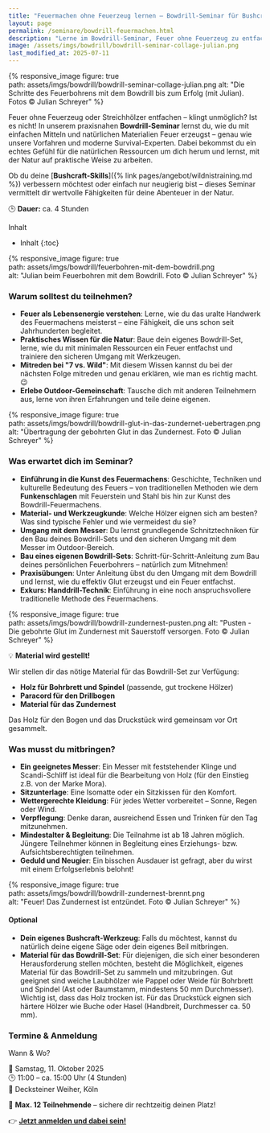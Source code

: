 ```yaml
---
title: "Feuermachen ohne Feuerzeug lernen – Bowdrill-Seminar für Bushcraft & Survival 🔥"
layout: page
permalink: /seminare/bowdrill-feuermachen.html
description: "Lerne im Bowdrill-Seminar, Feuer ohne Feuerzeug zu entfachen! Perfekt für Bushcraft, Survival & Outdoor-Abenteuer. Jetzt Platz sichern!"
image: /assets/imgs/bowdrill/bowdrill-seminar-collage-julian.png
last_modified_at: 2025-07-11                                                    
--- 
```

{% responsive_image figure: true                                                
path: assets/imgs/bowdrill/bowdrill-seminar-collage-julian.png 
alt: "Die Schritte des Feuerbohrens mit dem Bowdrill bis zum Erfolg (mit Julian).
Fotos &copy; Julian Schreyer" %} 

Feuer ohne Feuerzeug oder Streichhölzer entfachen – klingt unmöglich? Ist es 
nicht! In unserem praxisnahen **Bowdrill-Seminar** lernst du, wie du mit 
einfachen Mitteln und natürlichen Materialien Feuer erzeugst – genau wie unsere 
Vorfahren und moderne Survival-Experten. Dabei bekommst du ein echtes Gefühl 
für die natürlichen Ressourcen um dich herum und lernst, mit der Natur auf 
praktische Weise zu arbeiten. 

Ob du deine [**Bushcraft-Skills**]({% link pages/angebot/wildnistraining.md %}) 
verbessern möchtest oder einfach nur neugierig bist – 
dieses Seminar vermittelt dir wertvolle Fähigkeiten für deine Abenteuer 
in der Natur.

🕒 **Dauer:** ca. 4 Stunden

Inhalt
- Inhalt
{:toc}

{% responsive_image figure: true                                                
path: assets/imgs/bowdrill/feuerbohren-mit-dem-bowdrill.png                  
alt: "Julian beim Feuerbohren mit dem Bowdrill. Foto &copy; Julian Schreyer" %} 

### Warum solltest du teilnehmen?

- **Feuer als Lebensenergie verstehen**: Lerne, wie du das uralte Handwerk des 
  Feuermachens meisterst – eine Fähigkeit, die uns schon seit Jahrhunderten 
  begleitet.
- **Praktisches Wissen für die Natur**: Baue dein eigenes Bowdrill-Set, lerne, wie 
  du mit minimalen Ressourcen ein Feuer entfachst und trainiere den sicheren Umgang 
  mit Werkzeugen.
- **Mitreden bei "7 vs. Wild"**: Mit diesem Wissen kannst du bei der nächsten Folge 
  mitreden und genau erklären, wie man es richtig macht. 😉
- **Erlebe Outdoor-Gemeinschaft**: Tausche dich mit anderen Teilnehmern aus, 
lerne von ihren Erfahrungen und teile deine eigenen.

{% responsive_image figure: true                                                
path: assets/imgs/bowdrill/bowdrill-glut-in-das-zundernet-uebertragen.png
alt: "Übertragung der gebohrten Glut in das Zundernest. Foto &copy; Julian Schreyer" %} 

### Was erwartet dich im Seminar?

- **Einführung in die Kunst des Feuermachens**: Geschichte, Techniken und
  kulturelle Bedeutung des Feuers – von traditionellen Methoden 
  wie dem **Funkenschlagen** mit Feuerstein und Stahl 
  bis hin zur Kunst des Bowdrill-Feuermachens.
- **Material- und Werkzeugkunde**: Welche Hölzer eignen sich am
  besten? Was sind typische Fehler und wie vermeidest du sie?
- **Umgang mit dem Messer**: Du lernst grundlegende Schnitztechniken für den
  Bau deines Bowdrill-Sets und den sicheren Umgang mit dem Messer im
  Outdoor-Bereich.
- **Bau eines eigenen Bowdrill-Sets**: Schritt-für-Schritt-Anleitung zum Bau
  deines persönlichen Feuerbohrers – natürlich zum Mitnehmen!
- **Praxisübungen**: Unter Anleitung übst du den Umgang mit dem Bowdrill und
  lernst, wie du effektiv Glut erzeugst und ein Feuer entfachst.
- **Exkurs: Handdrill-Technik**: Einführung in eine noch anspruchsvollere
  traditionelle Methode des Feuermachens.

{% responsive_image figure: true                                                
path: assets/imgs/bowdrill/bowdrill-zundernest-pusten.png
alt: "Pusten - Die gebohrte Glut im Zundernest mit Sauerstoff versorgen. Foto &copy; Julian Schreyer" %} 

💡 **Material wird gestellt!**

Wir stellen dir das nötige Material für das Bowdrill-Set zur Verfügung:
- **Holz für Bohrbrett und Spindel** (passende, gut trockene Hölzer)
- **Paracord für den Drillbogen**
- **Material für das Zundernest**

Das Holz für den Bogen und das Druckstück wird gemeinsam vor Ort gesammelt.  

### Was musst du mitbringen?

- **Ein geeignetes Messer**: Ein Messer mit feststehender Klinge und Scandi-Schliff 
  ist ideal für die Bearbeitung von Holz (für den Einstieg z.B. von der Marke Mora).
- **Sitzunterlage**: Eine Isomatte oder ein Sitzkissen für den Komfort.
- **Wettergerechte Kleidung**: Für jedes Wetter vorbereitet – Sonne, Regen oder Wind.
- **Verpflegung**: Denke daran, ausreichend Essen und Trinken für den Tag mitzunehmen.
- **Mindestalter & Begleitung**: Die Teilnahme ist ab 18 Jahren möglich. 
  Jüngere Teilnehmer können in Begleitung eines Erziehungs- bzw. 
  Aufsichtsberechtigten teilnehmen.
- **Geduld und Neugier**: Ein bisschen Ausdauer ist gefragt, aber du wirst 
  mit einem Erfolgserlebnis belohnt!

{% responsive_image figure: true                                                
path: assets/imgs/bowdrill/bowdrill-zundernest-brennt.png                  
alt: "Feuer! Das Zundernest ist entzündet. Foto &copy; Julian Schreyer" %} 

#### Optional

- **Dein eigenes Bushcraft-Werkzeug**: Falls du möchtest, kannst du natürlich
deine eigene Säge oder dein eigenes Beil mitbringen.
- **Material für das Bowdrill-Set**: Für diejenigen, die sich einer besonderen
  Herausforderung stellen möchten, besteht die Möglichkeit, eigenes Material
  für das Bowdrill-Set zu sammeln und mitzubringen. Gut geeignet sind weiche
  Laubhölzer wie Pappel oder Weide für Bohrbrett und Spindel (Ast oder Baumstamm,
  mindestens 50 mm Durchmesser). Wichtig ist, dass das Holz trocken ist. Für
  das Druckstück eignen sich härtere Hölzer wie Buche oder Hasel (Handbreit,
  Durchmesser ca. 50 mm).

### Termine & Anmeldung

Wann & Wo?

📅 Samstag, 11. Oktober 2025\
🕒 11:00 – ca. 15:00 Uhr (4 Stunden)\
📍 Decksteiner Weiher, Köln

👥 **Max. 12 Teilnehmende** – sichere dir rechtzeitig deinen Platz!

👉 [**Jetzt anmelden und dabei sein!**](
https://rausgegangen.de/events/bowdrill-feuermachen-feuer-machen-wie-fruher-0/)


